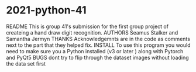 # 2021-python-41


README	This is group 41's submission for the first group project of createing a hand draw digit recognition.
AUTHORS	Seamus Stalker and Samantha Jermyn
THANKS	Acknowledgemnts are in the code as comments next to the part that they helped fix. 
INSTALL	To use this program you would need to make sure you a Python installed (v3 or later ) along with Pytorch and PyQt5
BUGS	dont try to flip through the dataset images without loading the data set first
